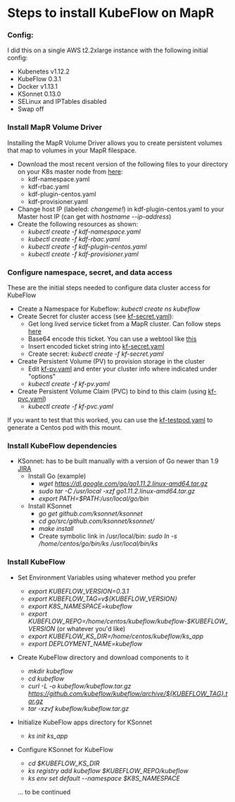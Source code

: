 # Steps to install KubeFlow on MapR
### Config: 
I did this on a single AWS t2.2xlarge instance with the following initial config:
* Kubenetes v1.12.2
* KubeFlow 0.3.1
* Docker v1.13.1
* KSonnet 0.13.0
* SELinux and IPTables disabled
* Swap off


### Install MapR Volume Driver
Installing the MapR Volume Driver allows you to create persistent volumes that map to volumes in your MapR filespace.
* Download the most recent version of the following files to your directory on your K8s master node from [here](http://package.mapr.com/tools/KubernetesDataFabric/):
  * kdf-namespace.yaml
  * kdf-rbac.yaml
  * kdf-plugin-centos.yaml
  * kdf-provisioner.yaml
* Change host IP (labeled: *changeme!*) in kdf-plugin-centos.yaml to your Master host IP (can get with *hostname --ip-address*)
* Create the following resources as shown:
  * *kubectl create -f kdf-namespace.yaml*
  * *kubectl create -f kdf-rbac.yaml*
  * *kubectl create -f kdf-plugin-centos.yaml*
  * *kubectl create -f kdf-provisioner.yaml*


### Configure namespace, secret, and data access
These are the initial steps needed to configure data cluster access for KubeFlow
* Create a Namespace for Kubeflow: *kubectl create ns kubeflow*
* Create Secret for cluster access (see [kf-secret.yaml](kf-secret.yaml)):
  * Get long lived service ticket from a MapR cluster. Can follow steps [here](https://mapr.com/docs/61/SecurityGuide/GeneratingServiceTicket.html)
  * Base64 encode this ticket. You can use a webtool like [this](https://www.base64encode.org/)
  * Insert encoded ticket string into [kf-secret.yaml](kf-secret.yaml) 
  * Create secret: *kubectl create -f kf-secret.yaml*
* Create Persistent Volume (PV) to provision storage in the cluster
  * Edit [kf-pv.yaml](kf-pv.yaml) and enter your cluster info where indicated under "options"
  * *kubectl create -f kf-pv.yaml*
* Create Persistent Volume Claim (PVC) to bind to this claim (using [kf-pvc.yaml](kf-pvc.yaml))
  * *kubectl create -f kf-pvc.yaml* 

 If you want to test that this worked, you can use the [kf-testpod.yaml](kf-testpod.yaml) to generate a Centos pod with this mount.

### Install KubeFlow dependencies
* KSonnet: has to be built manually with a version of Go newer than 1.9  [JIRA](https://github.com/kubeflow/kubeflow/issues/1929)
  * Install Go (example)
    * *wget https://dl.google.com/go/go1.11.2.linux-amd64.tar.gz*
    * *sudo tar -C /usr/local -xzf go1.11.2.linux-amd64.tar.gz*
    * *export PATH=$PATH:/usr/local/go/bin*
  * Install KSonnet
    * *go get github.com/ksonnet/ksonnet*
    * *cd go/src/github.com/ksonnet/ksonnet/*
    * *make install*
    * Create symbolic link in /usr/local/bin: *sudo ln -s /home/centos/go/bin/ks /usr/local/bin/ks*


### Install KubeFlow 
* Set Environment Variables using whatever method you prefer
  * *export KUBEFLOW_VERSION=0.3.1*
  * *export KUBEFLOW_TAG=v${KUBEFLOW_VERSION}*
  * *export K8S_NAMESPACE=kubeflow*
  * *export KUBEFLOW_REPO=/home/centos/kubeflow/kubeflow-$KUBEFLOW_VERSION* (or whatever you'd like)
  * *export KUBEFLOW_KS_DIR=/home/centos/kubeflow/ks_app*
  * *export DEPLOYMENT_NAME=kubeflow* 
* Create KubeFlow directory and download components to it
  * *mkdir kubeflow*
  * *cd kubeflow*
  * *curl -L -o kubeflow/kubeflow.tar.gz https://github.com/kubeflow/kubeflow/archive/${KUBEFLOW_TAG}.tar.gz*
  * *tar -xzvf kubeflow/kubeflow.tar.gz*
* Initialize KubeFlow apps directory for KSonnet
  * *ks init ks_app*
* Configure KSonnet for KubeFlow
  * *cd $KUBEFLOW_KS_DIR*
  * *ks registry add kubeflow $KUBEFLOW_REPO/kubeflow*
  * *ks env set default --namespace $K8S_NAMESPACE*

  ... to be continued







